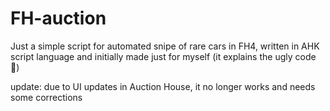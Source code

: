 # FH-auction

Just a simple script for automated snipe of rare cars in FH4, written in AHK script language and initially made just for myself (it explains the ugly code 🤔)

update: due to UI updates in Auction House, it no longer works and needs some corrections
